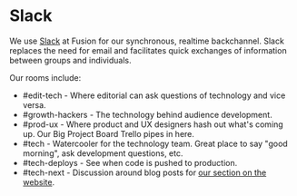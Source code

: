# Slack

We use [Slack](https://slack.com/) at Fusion for our synchronous, realtime backchannel. Slack replaces the need for email and facilitates quick exchanges of information between groups and individuals.

Our rooms include:

* #edit-tech - Where editorial can ask questions of technology and vice versa.
* #growth-hackers - The technology behind audience development.
* #prod-ux - Where product and UX designers hash out what's coming up. Our Big Project Board Trello pipes in here.
* #tech - Watercooler for the technology team. Great place to say "good morning", ask development questions, etc.
* #tech-deploys - See when code is pushed to production.
* #tech-next - Discussion around blog posts for [our section on the website](http://fusion.net/section/tech-product/).
